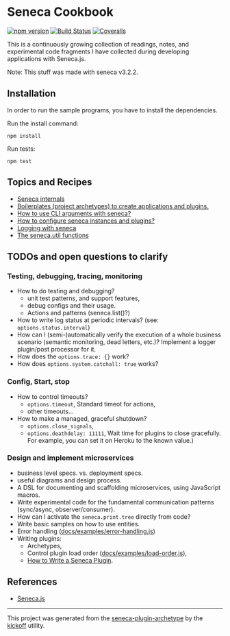 Seneca Cookbook
===============

[![npm version][npm-badge]][npm-url]
[![Build Status][travis-badge]][travis-url]
[![Coveralls][BadgeCoveralls]][Coveralls]

This is a continuously growing collection of readings, notes, and experimental code fragments
I have collected during developing applications with Seneca.js.

Note: This stuff was made with seneca v3.2.2.

## Installation

In order to run the sample programs, you have to install the dependencies.

Run the install command:

    npm install

Run tests:

    npm test

## Topics and Recipes

- [Seneca internals](lib/seneca_internals/README.md)
- [Boilerplates (project archetypes) to create applications and plugins.](lib/archetypes/README.md)
- [How to use CLI arguments with seneca?](lib/cli-arguments/README.md)
- [How to configure seneca instances and plugins?](lib/seneca.options/README.md)
- [Logging with seneca](lib/logging/README.md)
- [The seneca.util functions](lib/seneca.util/README.md)


## TODOs and open questions to clarify

### Testing, debugging, tracing, monitoring
- How to do testing and debugging?
    - unit test patterns, and support features,
    - debug configs and their usage.
    - Actions and patterns (seneca.list()?)
- How to write log status at periodic intervals? (see: `options.status.interval`)
- How can I (semi-)automatically verify the execution of a whole business scenario (semantic monitoring, dead letters, etc.)?
  Implement a logger plugin/post processor for it.
- How does the `options.trace: {}` work?
- How does `options.system.catchall: true` works? 

### Config, Start, stop
- How to control timeouts?
    - `options.timeout`, Standard timeot for actions,
    - other timeouts...
- How to make a managed, graceful shutdown?
    - `options.close_signals`, 
    - `options.deathdelay: 11111`, Wait time for plugins to close gracefully.
   For example, you can set it on Heroku to the known value.)

### Design and implement microservices
- business level specs. vs. deployment specs.
- useful diagrams and design process.
- A DSL for documenting and scaffolding microservices, using JavaScript macros.
- Write experimental code for the fundamental communication patterns (sync/async, observer/consumer).
- How can I activate the `seneca.print.tree` directly from code?
- Write basic samples on how to use entities.
- Error handling ([docs/examples/error-handling.js](lib/seneca_internals/docs/examples/error-handling.js))
- Writing plugins:
    - Archetypes,
    - Control plugin load order ([docs/examples/load-order.js](lib/seneca_internals/docs/examples/load-order.js)),
    - [How to Write a Seneca Plugin](http://senecajs.org/docs/tutorials/how-to-write-a-plugin.html).

## References

- [Seneca.js](http://senecajs.org/)

---

This project was generated from the [seneca-plugin-archetype](https://github.com/tombenke/seneca-plugin-archetype)
by the [kickoff](https://github.com/tombenke/kickoff) utility.

[npm-badge]: https://badge.fury.io/js/seneca-cookbook.svg
[npm-url]: https://badge.fury.io/js/seneca-cookbook
[travis-badge]: https://api.travis-ci.org/tombenke/seneca-cookbook.svg
[travis-url]: https://travis-ci.org/tombenke/seneca-cookbook
[Coveralls]: https://coveralls.io/github/tombenke/?branch=master
[BadgeCoveralls]: https://coveralls.io/repos/github/tombenke//badge.svg?branch=master

